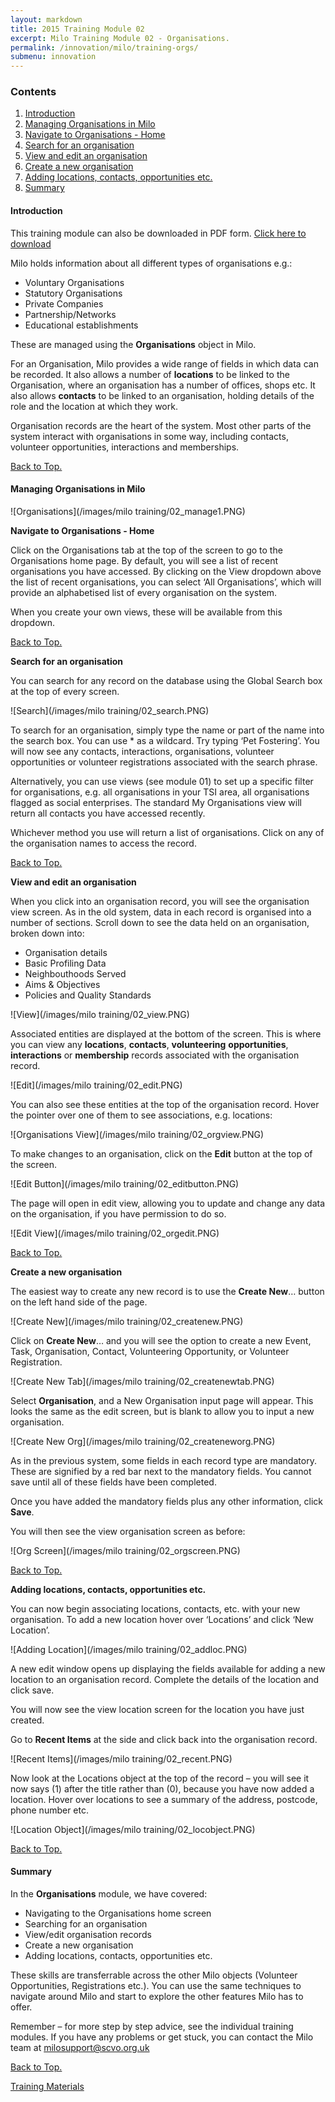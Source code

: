 ```yaml
---
layout: markdown
title: 2015 Training Module 02
excerpt: Milo Training Module 02 - Organisations.
permalink: /innovation/milo/training-orgs/
submenu: innovation
---
```



### Contents <a name="top"></a>

1. <a href="{{ page.url }}#intro">Introduction</a>
2. <a href="{{ page.url }}#orgmilo">Managing Organisations in Milo</a>
3. <a href="{{ page.url }}#nav">Navigate to Organisations - Home</a>
4. <a href="{{ page.url }}#search">Search for an organisation</a>
5. <a href="{{ page.url }}#viewedit">View and edit an organisation</a>
6. <a href="{{ page.url }}#new">Create a new organisation</a>
7. <a href="{{ page.url }}#adding">Adding locations, contacts, opportunities etc.</a>
8. <a href="{{ page.url }}#sum">Summary</a>



#### Introduction <a name="intro"></a>

This training module can also be downloaded in PDF form. <a href="/files/Milo 2015 Training Handbook 02 Organisations.pdf" download target="_blank">Click here to download</a>

Milo holds information about all different types of organisations e.g.:

* Voluntary Organisations
* Statutory Organisations
* Private Companies
* Partnership/Networks
* Educational establishments

These are managed using the **Organisations** object in Milo.

For an Organisation, Milo provides a wide range of fields in which data can be recorded. It also allows a number of **locations** to be linked to the Organisation, where an organisation has a number of offices, shops etc. It also allows **contacts** to be linked to an organisation, holding details of the role and the location at which they work.

Organisation records are the heart of the system. Most other parts of the system interact with organisations in some way, including contacts, volunteer opportunities, interactions and memberships.


 <a href="{{ page.url }}#top">Back to Top.</a>

#### Managing Organisations in Milo <a name="orgmilo"></a>

![Organisations](/images/milo training/02_manage1.PNG)

**Navigate to Organisations - Home** <a name="nav"></a>

Click on the Organisations tab at the top of the screen to go to the Organisations home page. By default, you will see a list of recent organisations you have accessed. By clicking on the View dropdown above the list of recent organisations, you can select ‘All Organisations’, which will provide an alphabetised list of every organisation on the system.

When you create your own views, these will be available from this dropdown.


<a href="{{ page.url }}#top">Back to Top.</a>

**Search for an organisation** <a name="search"></a>

You can search for any record on the database using the Global Search box at the top of every screen.

![Search](/images/milo training/02_search.PNG)

To search for an organisation, simply type the name or part of the name into the search box. You can use * as a wildcard. Try typing ‘Pet Fostering’. You will now see any contacts, interactions, organisations, volunteer opportunities or volunteer registrations associated with the search phrase.

Alternatively, you can use views (see module 01) to set up a specific filter for organisations, e.g. all organisations in your TSI area, all organisations flagged as social enterprises. The standard My Organisations view will return all contacts you have accessed recently.

Whichever method you use will return a list of organisations. Click on any of the organisation names to access the record.


<a href="{{ page.url }}#top">Back to Top.</a>

**View and edit an organisation** <a name="viewedit"></a>

When you click into an organisation record, you will see the organisation view screen. As in the old system, data in each record is organised into a number of sections. Scroll down to see the data held on an organisation, broken down into:

* Organisation details
* Basic Profiling Data
* Neighbouthoods Served
* Aims & Objectives
* Policies and Quality Standards

![View](/images/milo training/02_view.PNG)

Associated entities are displayed at the bottom of the screen. This is where you can view any **locations**, **contacts**, **volunteering** **opportunities**, **interactions** or **membership** records associated with the organisation record.

![Edit](/images/milo training/02_edit.PNG)

You can also see these entities at the top of the organisation record. Hover the pointer over one of them to see associations, e.g. locations:

![Organisations View](/images/milo training/02_orgview.PNG)

To make changes to an organisation, click on the **Edit** button at the top of the screen.

![Edit Button](/images/milo training/02_editbutton.PNG)

The page will open in edit view, allowing you to update and change any data on the organisation, if you have permission to do so.

![Edit View](/images/milo training/02_orgedit.PNG)


<a href="{{ page.url }}#top">Back to Top.</a>

**Create a new organisation** <a name="new"></a>

The easiest way to create any new record is to use the **Create New**… button on the left hand side of the page.

![Create New](/images/milo training/02_createnew.PNG)

Click on **Create New**… and you will see the option to create a new Event, Task, Organisation, Contact, Volunteering Opportunity, or Volunteer Registration.

![Create New Tab](/images/milo training/02_createnewtab.PNG)

Select **Organisation**, and a New Organisation input page will appear. This looks the same as the edit screen, but is blank to allow you to input a new organisation.

![Create New Org](/images/milo training/02_createneworg.PNG)

As in the previous system, some fields in each record type are mandatory. These are signified by a red bar next to the mandatory fields. You cannot save until all of these fields have been completed.

Once you have added the mandatory fields plus any other information, click **Save**.

You will then see the view organisation screen as before:

![Org Screen](/images/milo training/02_orgscreen.PNG)


<a href="{{ page.url }}#top">Back to Top.</a>

**Adding locations, contacts, opportunities etc.** <a name="adding"></a>

You can now begin associating locations, contacts, etc. with your new organisation. To add a new location hover over ‘Locations’ and click ‘New Location’.

![Adding Location](/images/milo training/02_addloc.PNG)

A new edit window opens up displaying the fields available for adding a new location to an organisation record. Complete the details of the location and click save.

You will now see the view location screen for the location you have just created.

Go to **Recent Items** at the side and click back into the organisation record.

![Recent Items](/images/milo training/02_recent.PNG)

Now look at the Locations object at the top of the record – you will see it now says (1) after the title rather than (0), because you have now added a location. Hover over locations to see a summary of the address, postcode, phone number etc.

![Location Object](/images/milo training/02_locobject.PNG)


<a href="{{ page.url }}#top">Back to Top.</a>

#### Summary <a name="sum"></a>

In the **Organisations** module, we have covered:

* Navigating to the Organisations home screen
* Searching for an organisation
* View/edit organisation records
* Create a new organisation
* Adding locations, contacts, opportunities etc.

These skills are transferrable across the other Milo objects (Volunteer Opportunities, Registrations etc.). You can use the same techniques to navigate around Milo and start to explore the other features Milo has to offer.

Remember – for more step by step advice, see the individual training modules. If you have any problems or get stuck, you can contact the Milo team at [milosupport@scvo.org.uk](mailto:milosupport@scvo.org.uk)

<a href="{{ page.url }}#top">Back to Top.</a>

<a href="/innovation/milo-training/" class="btn btn-primary btn-lg">Training Materials</a>
